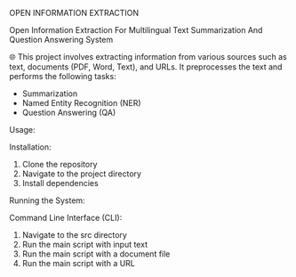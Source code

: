 OPEN INFORMATION EXTRACTION

Open Information Extraction For Multilingual Text Summarization And Question Answering System

🌐 This project involves extracting information from various sources such as text, documents (PDF, Word, Text), and URLs. It preprocesses the text and performs the following tasks:
- Summarization
- Named Entity Recognition (NER)
- Question Answering (QA)

Usage:

Installation:
1. Clone the repository
2. Navigate to the project directory
3. Install dependencies


Running the System:

Command Line Interface (CLI):
1. Navigate to the src directory
2. Run the main script with input text
3. Run the main script with a document file
4. Run the main script with a URL

